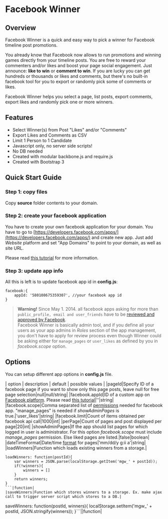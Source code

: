 # Facebook Winner

## Overview

Facebook Winner is a quick and easy way to pick a winner for Facebook timeline post promotions.

You already know that Facebook now allows to run promotions and winning games directly from your timeline posts. You are free to reward your commenters and/or likes and boost your page social engagement. Just announce: **like to win** or **comment to win**. If you are lucky you can get hundreds or thousands or likes and comments, but there's no built-in facebook tool for you to export or randomly pick some of comments or likes.

Facebook Winner helps you select a page, list posts, export comments, export likes and randomly pick one or more winners.

## Features

* Select Winner(s) from Post "Likes" and/or "Comments"
* Export Likes and Comments as CSV
* Limit 1 Person to 1 Candidate
* Javascript only, no server side scripts!
* No DB needed
* Created with modular backbone.js and require.js
* Created with Bootstrap 3

## Quick Start Guide

### Step 1: copy files

Copy **source** folder contents to your domain.

### Step 2: create your facebook application

You have to create your own facebook application for your domain. You have to go to [https://developers.facebook.com/apps/](https://developers.facebook.com/apps/) and create new app. Just add _Website_ platform and set "App Domains" to point to your domain, as well as site URL.

Please read [this tutorial](https://developers.facebook.com/docs/opengraph/getting-started#create-app) for more information.

### Step 3: update app info

All this is left is to update facebook app id in **config.js**:

```
facebook:{
    appId: '580108675359307', //your facebook app id
}
```

> **Warning!** Since May 1. 2014. all facebook apps asking for more than `public_profile, email and user_friends` have to be [reviewed and approved by Facebook](https://developers.facebook.com/docs/apps/review).  
> Facebook Winner is basically admin tool, and if you define all your users as your app admins in _Roles_ section of the app management, you don't have to apply for review process even though Winner could be asking either for `manage_pages` or `user_likes` as defined by you in _facebook.scope_ option.

## Options

You can setup different app options in **config.js** file.

| option | description | default | possible values |
|pageId|Specify ID of a facebook page if you want to show only this page posts, leave null for free page selection|null|null/string|
|facebook.appId|ID of a custom app on [Facebook platform](https://developers.facebook.com/apps/). Please read [this tutorial](https://developers.facebook.com/docs/opengraph/getting-started#create-app)|''|string|
|facebook.scope|Comma separated list of [permissions](https://developers.facebook.com/docs/reference/login/) needed for facebook app. "manage_pages" is needed if _showAdminPages_ is true.|'user_likes'|string|
|facebook.limit|Count of items obtained per facebook api call|1000|int|
|perPage|Count of pages and post displayed per page|20|int|
|showAdminPages|If the app should list pages for which logged in user is administrator. For this option _facebook.scope_ must include _manage_pages_ permission. Else liked pages are listed.|false|boolean|
|dateTimeFormat|Date/time [format](https://github.com/agschwender/jquery.formatDateTime) for pages|'mm/dd/y g:ii a'|string|
|loadWinners|Function which loads existing winners from a storage.|
```
loadWinners: function(postId){
    var winners = JSON.parse(localStorage.getItem('mgw_' + postId));
    if(!winners){
        winners = []
    }
    return winners;
}
```|function|
|saveWinners|Function which stores winners to a storage. Ex. make ajax call to trigger server script which stores to a DB.|
```
saveWinners: function(postId, winners){
    localStorage.setItem('mgw_' + postId, JSON.stringify(winners));
}```||function|

